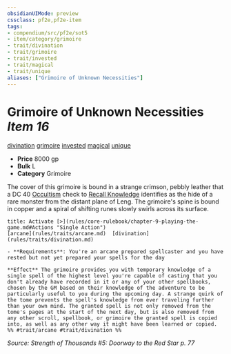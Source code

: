 ```yaml
---
obsidianUIMode: preview
cssclass: pf2e,pf2e-item
tags:
- compendium/src/pf2e/sot5
- item/category/grimoire
- trait/divination
- trait/grimoire
- trait/invested
- trait/magical
- trait/unique
aliases: ["Grimoire of Unknown Necessities"]
---
```

# Grimoire of Unknown Necessities *Item 16*  
[divination](rules/traits/divination.md)  [grimoire](rules/traits/grimoire-som.md)  [invested](rules/traits/invested.md)  [magical](rules/traits/magical.md)  [unique](rules/traits/unique.md)  

- **Price** 8000 gp
- **Bulk** L
- **Category** Grimoire

The cover of this grimoire is bound in a strange crimson, pebbly leather that a DC 40 [Occultism](compendium/skills.md#Occultism) check to [Recall Knowledge](rules/actions/recall-knowledge.md) identifies as the hide of a rare monster from the distant plane of Leng. The grimoire's spine is bound in copper and a spiral of shifting runes slowly swirls across its surface.

```ad-embed-ability
title: Activate [>](rules/core-rulebook/chapter-9-playing-the-game.md#Actions "Single Action")
[arcane](rules/traits/arcane.md)  [divination](rules/traits/divination.md)  

- **Requirements**: You're an arcane prepared spellcaster and you have rested but not yet prepared your spells for the day

**Effect** The grimoire provides you with temporary knowledge of a single spell of the highest level you're capable of casting that you don't already have recorded in it or any of your other spellbooks, chosen by the GM based on their knowledge of the adventure to be particularly useful to you during the upcoming day. A strange quirk of the tome prevents the spell's knowledge from ever traveling further than your own mind. The granted spell is not only removed from the tome's pages at the start of the next day, but is also removed from any other scroll, spellbook, or grimoire the granted spell is copied into, as well as any other way it might have been learned or copied.  
%% #trait/arcane #trait/divination %%
```

*Source: Strength of Thousands #5: Doorway to the Red Star p. 77*
